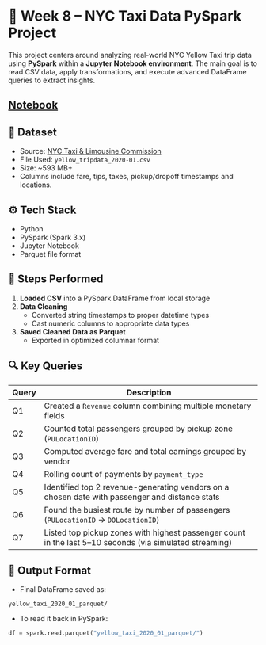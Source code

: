 # 🚕 Week 8 – NYC Taxi Data PySpark Project

This project centers around analyzing real-world NYC Yellow Taxi trip data using **PySpark** within a **Jupyter Notebook environment**. The main goal is to read CSV data, apply transformations, and execute advanced DataFrame queries to extract insights.

## [Notebook](./week8.ipynb)

## 📁 Dataset

- Source: [NYC Taxi & Limousine Commission](https://www.kaggle.com/datasets/gauravpathak1789/yellow-tripdata-2020-01)  
- File Used: `yellow_tripdata_2020-01.csv`  
- Size: ~593 MB+  
- Columns include fare, tips, taxes, pickup/dropoff timestamps and locations.

## ⚙️ Tech Stack

- Python  
- PySpark (Spark 3.x)  
- Jupyter Notebook  
- Parquet file format

## 📌 Steps Performed

1. **Loaded CSV** into a PySpark DataFrame from local storage  
2. **Data Cleaning**
   - Converted string timestamps to proper datetime types  
   - Cast numeric columns to appropriate data types  
3. **Saved Cleaned Data as Parquet**
   - Exported in optimized columnar format

## 🔍 Key Queries

| Query | Description |
|-------|-------------|
| Q1 | Created a `Revenue` column combining multiple monetary fields |
| Q2 | Counted total passengers grouped by pickup zone (`PULocationID`) |
| Q3 | Computed average fare and total earnings grouped by vendor |
| Q4 | Rolling count of payments by `payment_type` |
| Q5 | Identified top 2 revenue-generating vendors on a chosen date with passenger and distance stats |
| Q6 | Found the busiest route by number of passengers (`PULocationID` → `DOLocationID`) |
| Q7 | Listed top pickup zones with highest passenger count in the last 5–10 seconds (via simulated streaming) |

## 📝 Output Format

- Final DataFrame saved as:
```
yellow_taxi_2020_01_parquet/
```

- To read it back in PySpark:
```python
df = spark.read.parquet("yellow_taxi_2020_01_parquet/")
```
